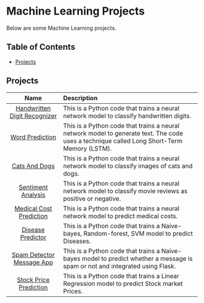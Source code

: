 # Machine Learning Projects

Below are some Machine Learning projects.

## Table of Contents

- [Projects](#projects)

## Projects

| Name | Description |
| :---: | :--- |
|[Handwritten Digit Recognizer](./handwritten-digit-recognizer/)|This is a Python code that trains a neural network model to classify handwritten digits.|
|[Word Prediction](./word-prediction/)|This is a Python code that trains a neural network model to generate text. The code uses a technique called Long Short-Term Memory (LSTM).|
|[Cats And Dogs](./cats_and_dogs/)|This is a Python code that trains a neural network model to classify images of cats and dogs.|
|[Sentiment Analysis](./sentiment-analysis/)|This is a Python code that trains a neural network model to classify movie reviews as positive or negative.|
|[Medical Cost Prediction](./medical_costs/)|This is a Python code that trains a neural network model to predict medical costs.|
|[Disease Predictor](./Disease_Predictor/)|This is a Python code that trains a Naive-bayes, Random-forest, SVM model to predict Diseases.|
|[Spam Detector Message App](./Spam_Detector_Message_App/)|This is a Python code that trains a Naive-bayes model to predict whether a message is spam or not and integrated using Flask.
|[Stock Price Prediction](./stock_price_prediction/)|This is a Python code that trains a Linear Regression model to predict Stock market Prices.|
